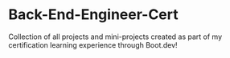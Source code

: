 # Back-End-Engineer-Cert
Collection of all projects and mini-projects created as part of my certification learning experience through Boot.dev!
